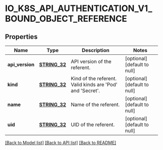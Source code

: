 # IO_K8S_API_AUTHENTICATION_V1_BOUND_OBJECT_REFERENCE

## Properties
Name | Type | Description | Notes
------------ | ------------- | ------------- | -------------
**api_version** | [**STRING_32**](STRING_32.md) | API version of the referent. | [optional] [default to null]
**kind** | [**STRING_32**](STRING_32.md) | Kind of the referent. Valid kinds are &#39;Pod&#39; and &#39;Secret&#39;. | [optional] [default to null]
**name** | [**STRING_32**](STRING_32.md) | Name of the referent. | [optional] [default to null]
**uid** | [**STRING_32**](STRING_32.md) | UID of the referent. | [optional] [default to null]

[[Back to Model list]](../README.md#documentation-for-models) [[Back to API list]](../README.md#documentation-for-api-endpoints) [[Back to README]](../README.md)


